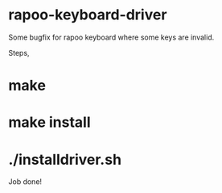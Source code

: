 # rapoo-keyboard-driver
Some bugfix for rapoo keyboard where some keys are invalid.

Steps,
 # make
 # make install
 # ./installdriver.sh

Job done!
